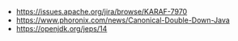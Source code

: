 - https://issues.apache.org/jira/browse/KARAF-7970
- https://www.phoronix.com/news/Canonical-Double-Down-Java
- https://openjdk.org/jeps/14